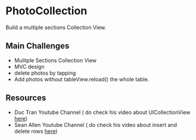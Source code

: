 # PhotoCollection
Build a multiple sections Collection View.


## Main Challenges
* Mulitple Sections Collection View
* MVC design
* delete photos by tapping
* Add photos without tableView.reload() the whole table.


## Resources
* Duc Tran Youtube Channel ( do check his video about UICollectionView [here](https://www.youtube.com/watch?v=EcmknOicJZM&t=0s&index=22&list=PLOKdD4ry6WFQ1YkMKHnFFnXtwSPUe8VJs))
* Sean Allen Youtube Channel ( do check his video about insert and delete rows [here](https://www.youtube.com/watch?v=MC4mDQ7UqEE&list=PLOKdD4ry6WFQ1YkMKHnFFnXtwSPUe8VJs&index=24))
